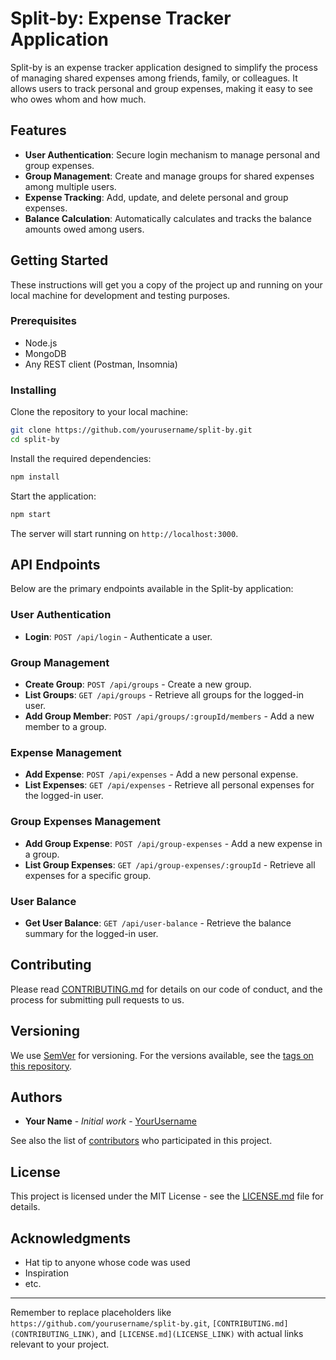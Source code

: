 # Split-by: Expense Tracker Application

Split-by is an expense tracker application designed to simplify the process of managing shared expenses among friends, family, or colleagues. It allows users to track personal and group expenses, making it easy to see who owes whom and how much.

## Features

- **User Authentication**: Secure login mechanism to manage personal and group expenses.
- **Group Management**: Create and manage groups for shared expenses among multiple users.
- **Expense Tracking**: Add, update, and delete personal and group expenses.
- **Balance Calculation**: Automatically calculates and tracks the balance amounts owed among users.

## Getting Started

These instructions will get you a copy of the project up and running on your local machine for development and testing purposes.

### Prerequisites

- Node.js
- MongoDB
- Any REST client (Postman, Insomnia)

### Installing

Clone the repository to your local machine:

```bash
git clone https://github.com/yourusername/split-by.git
cd split-by
```

Install the required dependencies:

```bash
npm install
```

Start the application:

```bash
npm start
```

The server will start running on `http://localhost:3000`.

## API Endpoints

Below are the primary endpoints available in the Split-by application:

### User Authentication

- **Login**: `POST /api/login` - Authenticate a user.

### Group Management

- **Create Group**: `POST /api/groups` - Create a new group.
- **List Groups**: `GET /api/groups` - Retrieve all groups for the logged-in user.
- **Add Group Member**: `POST /api/groups/:groupId/members` - Add a new member to a group.

### Expense Management

- **Add Expense**: `POST /api/expenses` - Add a new personal expense.
- **List Expenses**: `GET /api/expenses` - Retrieve all personal expenses for the logged-in user.

### Group Expenses Management

- **Add Group Expense**: `POST /api/group-expenses` - Add a new expense in a group.
- **List Group Expenses**: `GET /api/group-expenses/:groupId` - Retrieve all expenses for a specific group.

### User Balance

- **Get User Balance**: `GET /api/user-balance` - Retrieve the balance summary for the logged-in user.

## Contributing

Please read [CONTRIBUTING.md](CONTRIBUTING_LINK) for details on our code of conduct, and the process for submitting pull requests to us.

## Versioning

We use [SemVer](http://semver.org/) for versioning. For the versions available, see the [tags on this repository](https://github.com/yourusername/split-by/tags).

## Authors

- **Your Name** - *Initial work* - [YourUsername](https://github.com/yourusername)

See also the list of [contributors](https://github.com/yourusername/split-by/contributors) who participated in this project.

## License

This project is licensed under the MIT License - see the [LICENSE.md](LICENSE_LINK) file for details.

## Acknowledgments

- Hat tip to anyone whose code was used
- Inspiration
- etc.

---

Remember to replace placeholders like `https://github.com/yourusername/split-by.git`, `[CONTRIBUTING.md](CONTRIBUTING_LINK)`, and `[LICENSE.md](LICENSE_LINK)` with actual links relevant to your project.
